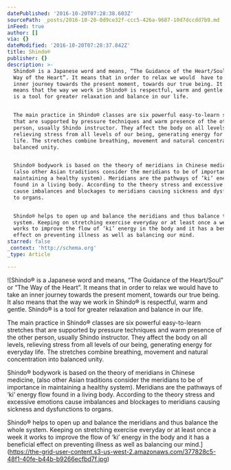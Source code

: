 ```yaml
---
datePublished: '2016-10-20T07:28:38.603Z'
sourcePath: _posts/2016-10-20-0d9ce32f-ccc5-426a-9687-10d7dccdd7b9.md
inFeed: true
author: []
via: {}
dateModified: '2016-10-20T07:28:37.842Z'
title: Shindo®
publisher: {}
description: >-
  Shindo® is a Japanese word and means, “The Guidance of the Heart/Soul” or “The
  Way of the Heart”. It means that in order to relax we would  have to take an
  inner journey towards the present moment, towards our true being. It also
  means that the way we work in Shindo® is respectful, warm and gentle. Shindo®
  is a tool for greater relaxation and balance in our life.


  The main practice in Shindo® classes are six powerful easy-to-learn stretches
  that are supported by pressure techniques and warm presence of the other
  person, usually Shindo instructor. They affect the body on all levels,
  relieving stress from all levels of our being, generating energy for everyday
  life. The stretches combine breathing, movement and natural concentration into
  balanced unity.


  Shindo® bodywork is based on the theory of meridians in Chinese medicine,
  (also other Asian traditions consider the meridians to be of importance in
  maintaining a healthy system). Meridians are the pathways of ‘ki’ energy flow
  found in a living body. According to the theory stress and excessive emotions
  cause imbalances and blockages to meridians causing sickness and dysfunctions
  to organs.


  Shindo® helps to open up and balance the meridians and thus balance the whole
  system. Keeping on stretching exercise everyday or at least once a week it
  works to improve the flow of ‘ki’ energy in the body and it has a beneficial
  effect on preventing illness as well as balancing our mind.
starred: false
_context: 'http://schema.org'
_type: Article

---
```

![Shindo® is a Japanese word and means, “The Guidance of the Heart/Soul” or “The Way of the Heart”. It means that in order to relax we would  have to take an inner journey towards the present moment, towards our true being. It also means that the way we work in Shindo® is respectful, warm and gentle. Shindo® is a tool for greater relaxation and balance in our life.

The main practice in Shindo® classes are six powerful easy-to-learn stretches that are supported by pressure techniques and warm presence of the other person, usually Shindo instructor. They affect the body on all levels, relieving stress from all levels of our being, generating energy for everyday life. The stretches combine breathing, movement and natural concentration into balanced unity.

Shindo® bodywork is based on the theory of meridians in Chinese medicine, (also other Asian traditions consider the meridians to be of importance in maintaining a healthy system). Meridians are the pathways of ‘ki’ energy flow found in a living body. According to the theory stress and excessive emotions cause imbalances and blockages to meridians causing sickness and dysfunctions to organs.

Shindo® helps to open up and balance the meridians and thus balance the whole system. Keeping on stretching exercise everyday or at least once a week it works to improve the flow of ‘ki’ energy in the body and it has a beneficial effect on preventing illness as well as balancing our mind.](https://the-grid-user-content.s3-us-west-2.amazonaws.com/377828c5-48f1-40fe-b44b-b9266ecfbd7f.jpg)